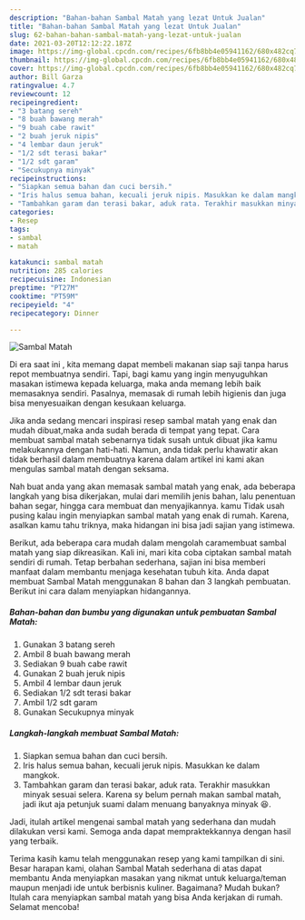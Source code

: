 ```yaml
---
description: "Bahan-bahan Sambal Matah yang lezat Untuk Jualan"
title: "Bahan-bahan Sambal Matah yang lezat Untuk Jualan"
slug: 62-bahan-bahan-sambal-matah-yang-lezat-untuk-jualan
date: 2021-03-20T12:12:22.187Z
image: https://img-global.cpcdn.com/recipes/6fb8bb4e05941162/680x482cq70/sambal-matah-foto-resep-utama.jpg
thumbnail: https://img-global.cpcdn.com/recipes/6fb8bb4e05941162/680x482cq70/sambal-matah-foto-resep-utama.jpg
cover: https://img-global.cpcdn.com/recipes/6fb8bb4e05941162/680x482cq70/sambal-matah-foto-resep-utama.jpg
author: Bill Garza
ratingvalue: 4.7
reviewcount: 12
recipeingredient:
- "3 batang sereh"
- "8 buah bawang merah"
- "9 buah cabe rawit"
- "2 buah jeruk nipis"
- "4 lembar daun jeruk"
- "1/2 sdt terasi bakar"
- "1/2 sdt garam"
- "Secukupnya minyak"
recipeinstructions:
- "Siapkan semua bahan dan cuci bersih."
- "Iris halus semua bahan, kecuali jeruk nipis. Masukkan ke dalam mangkok."
- "Tambahkan garam dan terasi bakar, aduk rata. Terakhir masukkan minyak sesuai selera. Karena sy belum pernah makan sambal matah, jadi ikut aja petunjuk suami dalam menuang banyaknya minyak 😆."
categories:
- Resep
tags:
- sambal
- matah

katakunci: sambal matah 
nutrition: 285 calories
recipecuisine: Indonesian
preptime: "PT27M"
cooktime: "PT59M"
recipeyield: "4"
recipecategory: Dinner

---
```



![Sambal Matah](https://img-global.cpcdn.com/recipes/6fb8bb4e05941162/680x482cq70/sambal-matah-foto-resep-utama.jpg)

Di era  saat ini , kita memang dapat membeli makanan siap saji tanpa harus repot membuatnya sendiri. Tapi, bagi kamu yang ingin menyuguhkan masakan istimewa kepada keluarga, maka anda memang lebih baik memasaknya sendiri. Pasalnya, memasak di rumah lebih higienis dan juga bisa menyesuaikan dengan kesukaan keluarga.

Jika anda sedang mencari inspirasi resep sambal matah yang enak dan mudah dibuat,maka anda sudah berada di tempat yang tepat. Cara membuat sambal matah  sebenarnya tidak susah untuk dibuat jika kamu melakukannya dengan hati-hati. Namun, anda tidak perlu khawatir akan tidak berhasil dalam membuatnya 
karena dalam artikel ini kami akan mengulas sambal matah dengan seksama.  



Nah buat anda yang akan memasak sambal matah yang enak, ada beberapa langkah yang bisa dikerjakan, mulai dari memilih jenis bahan, lalu penentuan bahan segar, hingga cara membuat dan menyajikannya. kamu Tidak usah pusing kalau ingin menyiapkan sambal matah yang enak di rumah. Karena, asalkan kamu  tahu triknya, maka hidangan ini bisa jadi sajian yang istimewa.

Berikut, ada beberapa cara mudah dalam mengolah caramembuat sambal matah yang siap dikreasikan. Kali ini, mari kita coba ciptakan sambal matah sendiri di rumah. Tetap berbahan sederhana, sajian ini bisa memberi manfaat dalam membantu menjaga kesehatan tubuh kita. Anda dapat membuat Sambal Matah menggunakan 8 bahan dan 3 langkah pembuatan. Berikut ini cara dalam menyiapkan hidangannya.

<!--inarticleads1-->

##### Bahan-bahan dan bumbu yang digunakan untuk pembuatan Sambal Matah:

1. Gunakan 3 batang sereh
1. Ambil 8 buah bawang merah
1. Sediakan 9 buah cabe rawit
1. Gunakan 2 buah jeruk nipis
1. Ambil 4 lembar daun jeruk
1. Sediakan 1/2 sdt terasi bakar
1. Ambil 1/2 sdt garam
1. Gunakan Secukupnya minyak




<!--inarticleads2-->

##### Langkah-langkah membuat Sambal Matah:

1. Siapkan semua bahan dan cuci bersih.
1. Iris halus semua bahan, kecuali jeruk nipis. Masukkan ke dalam mangkok.
1. Tambahkan garam dan terasi bakar, aduk rata. Terakhir masukkan minyak sesuai selera. Karena sy belum pernah makan sambal matah, jadi ikut aja petunjuk suami dalam menuang banyaknya minyak 😆.




Jadi, itulah artikel mengenai  sambal matah  yang sederhana dan mudah dilakukan versi kami. Semoga anda dapat mempraktekkannya dengan hasil yang terbaik. 

Terima kasih kamu telah menggunakan resep yang kami tampilkan di sini. Besar harapan kami, olahan  Sambal Matah sederhana di atas dapat membantu Anda menyiapkan masakan yang nikmat untuk keluarga/teman maupun menjadi ide untuk berbisnis kuliner. Bagaimana? Mudah bukan? Itulah cara menyiapkan sambal matah yang bisa Anda kerjakan di rumah. Selamat mencoba!

